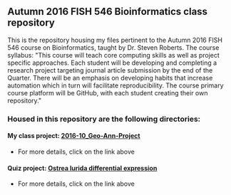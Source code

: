 ## Autumn 2016 FISH 546 Bioinformatics class repository

This is the repository housing my files pertinent to the Autumn 2016 FISH 546 course on Bioinformatics, taught by Dr. Steven Roberts.  The course syllabus: 
  "This course will teach core computing skills as well as project specific approaches. Each student will be developing and completing a research project targeting journal article submission by the end of the Quarter. There will be an emphasis on developing habits that increase automation which in turn will facilitate reproducibility. The course primary course platform will be GitHub, with each student creating their own repository."
  
### Housed in this repository are the following directories:
#### My class project: [2016-10_Geo-Ann-Project](https://github.com/laurahspencer/546-Bioinformatics/tree/master/2016-10_Geo-Ann-Project)
  * For more details, click on the link above
  
#### Quiz project: [Ostrea lurida differential expression](https://github.com/laurahspencer/546-Bioinformatics/tree/master/Ostrea-Methylation)
  * For more details, click on the link above
